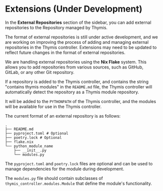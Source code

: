 # Extensions (Under Development)

In the **External Repositories** section of the sidebar, you can add external repositories to the Repository managed by Thymis.

<div class="warning">
The format of external repositories is still under active development, and we are working on improving the process of adding and managing external repositories in the Thymis controller.
Extensions may need to be updated to reflect future changes in the format of external repositories.
</div>

We are handling external repositories using the **Nix Flake** system. This allows you to add repositories from various sources, such as GitHub, GitLab, or any other Git repository.

If a repository is added to the Thymis controller, and contains the string "contains thymis modules" in the `README.md` file, the Thymis controller will automatically detect the repository as a Thymis module repository.

It will be added to the `PYTHONPATH` of the Thymis controller, and the modules will be available for use in the Thymis controller.

The current format of an external repository is as follows:

```
.
├── README.md
├── pyproject.toml # Optional
├── poetry.lock # Optional
├── flake.nix
└── python_module_name
    ├── __init__.py
    └── modules.py
```

The `pyproject.toml` and `poetry.lock` files are optional and can be used to manage dependencies for the module during development.

The `modules.py` file should contain subclasses of `thymis_controller.modules.Module` that define the module's functionality.
